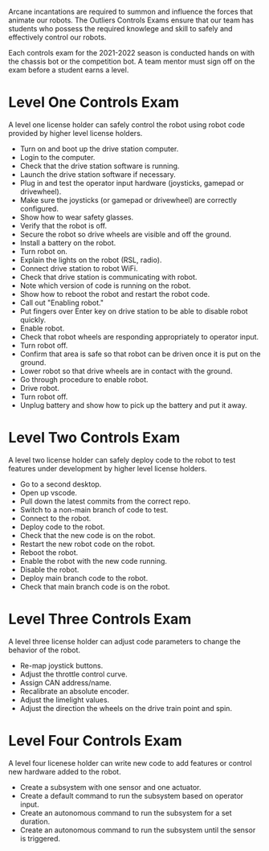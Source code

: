 Arcane incantations are required to summon and influence the forces that animate our robots. The Outliers Controls Exams ensure that our team has students who possess the required knowlege and skill to safely and effectively control our robots.

Each controls exam for the 2021-2022 season is conducted hands on with the chassis bot or the competition bot. A team mentor must sign off on the exam before a student earns a level.

# Level One Controls Exam

A level one license holder can safely control the robot using robot code provided by higher level license holders.

- Turn on and boot up the drive station computer.
- Login to the computer.
- Check that the drive station software is running.
- Launch the drive station software if necessary.
- Plug in and test the operator input hardware (joysticks, gamepad or drivewheel).
- Make sure the joysticks (or gamepad or drivewheel) are correctly configured.
- Show how to wear safety glasses.
- Verify that the robot is off.
- Secure the robot so drive wheels are visible and off the ground.
- Install a battery on the robot.
- Turn robot on.
- Explain the lights on the robot (RSL, radio).
- Connect drive station to robot WiFi.
- Check that drive station is communicating with robot.
- Note which version of code is running on the robot.
- Show how to reboot the robot and restart the robot code.
- Call out "Enabling robot."
- Put fingers over Enter key on drive station to be able to disable robot quickly.
- Enable robot.
- Check that robot wheels are responding appropriately to operator input.
- Turn robot off.
- Confirm that area is safe so that robot can be driven once it is put on the ground.
- Lower robot so that drive wheels are in contact with the ground.
- Go through procedure to enable robot.
- Drive robot.
- Turn robot off.
- Unplug battery and show how to pick up the battery and put it away.

# Level Two Controls Exam

A level two license holder can safely deploy code to the robot to test features under development by higher level license holders.

- Go to a second desktop.
- Open up vscode.
- Pull down the latest commits from the correct repo.
- Switch to a non-main branch of code to test.
- Connect to the robot.
- Deploy code to the robot.
- Check that the new code is on the robot.
- Restart the new robot code on the robot.
- Reboot the robot.
- Enable the robot with the new code running.
- Disable the robot.
- Deploy main branch code to the robot.
- Check that main branch code is on the robot.

# Level Three Controls Exam

A level three license holder can adjust code parameters to change the behavior of the robot.

- Re-map joystick buttons.
- Adjust the throttle control curve.
- Assign CAN address/name.
- Recalibrate an absolute encoder.
- Adjust the limelight values.
- Adjust the direction the wheels on the drive train point and spin.

# Level Four Controls Exam

A level four licenese holder can write new code to add features or control new hardware added to the robot.

- Create a subsystem with one sensor and one actuator.
- Create a default command to run the subsystem based on operator input.
- Create an autonomous command to run the subsystem for a set duration.
- Create an autonomous command to run the subsystem until the sensor is triggered.
